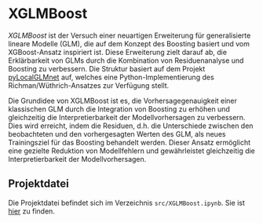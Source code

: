 # XGLMBoost

*XGLMBoost* ist der Versuch einer neuartigen Erweiterung für generalisierte lineare Modelle (GLM), die auf dem Konzept des Boosting basiert und vom XGBoost-Ansatz inspiriert ist. Diese Erweiterung zielt darauf ab, die Erklärbarkeit von GLMs durch die Kombination von Residuenanalyse und Boosting zu verbessern. Die Struktur basiert auf dem Projekt [pyLocalGLMnet](https://github.com/PK1706/pyLocalGLMnet) auf, welches eine Python-Implementierung des Richman/Wüthrich-Ansatzes zur Verfügung stellt.

Die Grundidee von XGLMBoost ist es, die Vorhersagegenauigkeit einer klassischen GLM durch die Integration von Boosting zu erhöhen und gleichzeitig die Interpretierbarkeit der Modellvorhersagen zu verbessern. Dies wird erreicht, indem die Residuen, d.h. die Unterschiede zwischen den beobachteten und den vorhergesagten Werten des GLM, als neues Trainingsziel für das Boosting behandelt werden. Dieser Ansatz ermöglicht eine gezielte Reduktion von Modellfehlern und gewährleistet gleichzeitig die Interpretierbarkeit der Modellvorhersagen.

## Projektdatei

Die Projektdatei befindet sich im Verzeichnis `src/XGLMBoost.ipynb`. Sie ist [hier](src/XGLMBoost.ipynb) zu finden.
